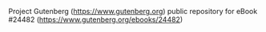 Project Gutenberg (https://www.gutenberg.org) public repository for eBook #24482 (https://www.gutenberg.org/ebooks/24482)
